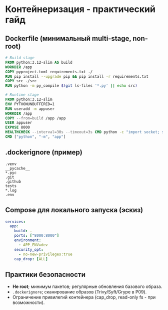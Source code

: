 # Контейнеризация - практический гайд

## Dockerfile (минимальный multi-stage, non-root)
```dockerfile
# Build stage
FROM python:3.12-slim AS build
WORKDIR /app
COPY pyproject.toml requirements.txt ./
RUN pip install --upgrade pip && pip install -r requirements.txt
COPY src ./src
RUN python -m py_compile $(git ls-files '*.py' || echo src)

# Runtime stage
FROM python:3.12-slim
ENV PYTHONUNBUFFERED=1
RUN useradd -m appuser
WORKDIR /app
COPY --from=build /app /app
USER appuser
EXPOSE 8000
HEALTHCHECK --interval=30s --timeout=3s CMD python -c "import socket; s=socket.socket(); s.connect(('127.0.0.1',8000))" || exit 1
CMD ["python", "-m", "app"]
```

## .dockerignore (пример)
```
.venv
__pycache__
*.pyc
.git
.github
tests
*.log
.env
```

## Compose для локального запуска (эскиз)
```yaml
services:
  app:
    build: .
    ports: ["8000:8000"]
    environment:
      - APP_ENV=dev
    security_opt:
      - no-new-privileges:true
    cap_drop: [ALL]
```

## Практики безопасности
- **Не root**; минимум пакетов; регулярные обновления базового образа.
- `.dockerignore`; сканирование образов (Trivy/Syft/Grype в P09).
- Ограничение привилегий контейнера (cap_drop, read-only fs - при возможности).
